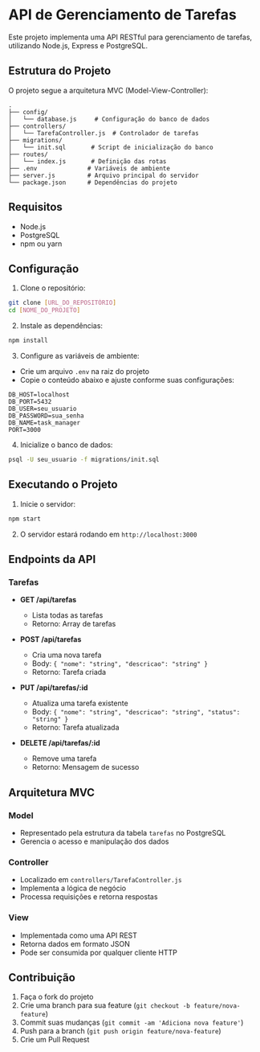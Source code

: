 # API de Gerenciamento de Tarefas

Este projeto implementa uma API RESTful para gerenciamento de tarefas, utilizando Node.js, Express e PostgreSQL.

## Estrutura do Projeto

O projeto segue a arquitetura MVC (Model-View-Controller):

```
.
├── config/
│   └── database.js     # Configuração do banco de dados
├── controllers/
│   └── TarefaController.js  # Controlador de tarefas
├── migrations/
│   └── init.sql       # Script de inicialização do banco
├── routes/
│   └── index.js       # Definição das rotas
├── .env              # Variáveis de ambiente
├── server.js         # Arquivo principal do servidor
└── package.json      # Dependências do projeto
```

## Requisitos

- Node.js
- PostgreSQL
- npm ou yarn

## Configuração

1. Clone o repositório:
```bash
git clone [URL_DO_REPOSITÓRIO]
cd [NOME_DO_PROJETO]
```

2. Instale as dependências:
```bash
npm install
```

3. Configure as variáveis de ambiente:
- Crie um arquivo `.env` na raiz do projeto
- Copie o conteúdo abaixo e ajuste conforme suas configurações:
```
DB_HOST=localhost
DB_PORT=5432
DB_USER=seu_usuario
DB_PASSWORD=sua_senha
DB_NAME=task_manager
PORT=3000
```

4. Inicialize o banco de dados:
```bash
psql -U seu_usuario -f migrations/init.sql
```

## Executando o Projeto

1. Inicie o servidor:
```bash
npm start
```

2. O servidor estará rodando em `http://localhost:3000`

## Endpoints da API

### Tarefas

- **GET /api/tarefas**
  - Lista todas as tarefas
  - Retorno: Array de tarefas

- **POST /api/tarefas**
  - Cria uma nova tarefa
  - Body: `{ "nome": "string", "descricao": "string" }`
  - Retorno: Tarefa criada

- **PUT /api/tarefas/:id**
  - Atualiza uma tarefa existente
  - Body: `{ "nome": "string", "descricao": "string", "status": "string" }`
  - Retorno: Tarefa atualizada

- **DELETE /api/tarefas/:id**
  - Remove uma tarefa
  - Retorno: Mensagem de sucesso

## Arquitetura MVC

### Model
- Representado pela estrutura da tabela `tarefas` no PostgreSQL
- Gerencia o acesso e manipulação dos dados

### Controller
- Localizado em `controllers/TarefaController.js`
- Implementa a lógica de negócio
- Processa requisições e retorna respostas

### View
- Implementada como uma API REST
- Retorna dados em formato JSON
- Pode ser consumida por qualquer cliente HTTP

## Contribuição

1. Faça o fork do projeto
2. Crie uma branch para sua feature (`git checkout -b feature/nova-feature`)
3. Commit suas mudanças (`git commit -am 'Adiciona nova feature'`)
4. Push para a branch (`git push origin feature/nova-feature`)
5. Crie um Pull Request
